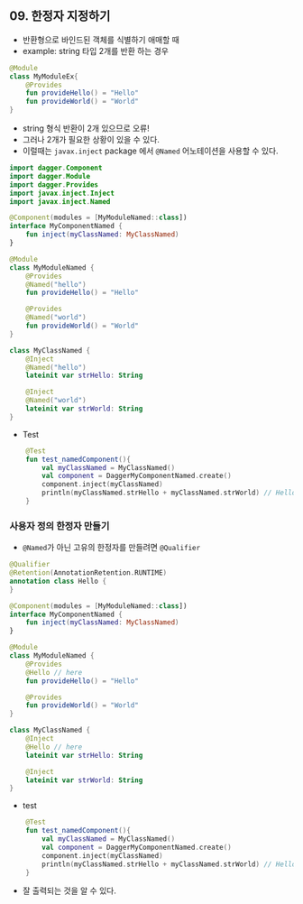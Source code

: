 ## 09. 한정자 지정하기

- 반환형으로 바인드된 객체를 식별하기 애매할 때
- example: string 타입 2개를 반환 하는 경우

```kotlin
@Module
class MyModuleEx{
    @Provides
    fun provideHello() = "Hello"
    fun provideWorld() = "World"
}
```

- string 형식 반환이 2개 있으므로 오류!
- 그러나 2개가 필요한 상황이 있을 수 있다.
- 이럴때는 `javax.inject` package 에서 `@Named` 어노테이션을 사용할 수 있다.

```kotlin
import dagger.Component
import dagger.Module
import dagger.Provides
import javax.inject.Inject
import javax.inject.Named
```

```kotlin
@Component(modules = [MyModuleNamed::class])
interface MyComponentNamed {
    fun inject(myClassNamed: MyClassNamed)
}
```

```kotlin
@Module
class MyModuleNamed {
    @Provides
    @Named("hello")
    fun provideHello() = "Hello"

    @Provides
    @Named("world")
    fun provideWorld() = "World"
}
```

```kotlin
class MyClassNamed {
    @Inject
    @Named("hello")
    lateinit var strHello: String

    @Inject
    @Named("world")
    lateinit var strWorld: String
}
```

- Test

```kotlin
    @Test
    fun test_namedComponent(){
        val myClassNamed = MyClassNamed()
        val component = DaggerMyComponentNamed.create()
        component.inject(myClassNamed)
        println(myClassNamed.strHello + myClassNamed.strWorld) // HelloWorld
    }
```

### 사용자 정의 한정자 만들기

- `@Named`가 아닌 고유의 한정자를 만들려면 `@Qualifier`

```kotlin
@Qualifier
@Retention(AnnotationRetention.RUNTIME)
annotation class Hello {
}
```

```kotlin
@Component(modules = [MyModuleNamed::class])
interface MyComponentNamed {
    fun inject(myClassNamed: MyClassNamed)
}
```

```kotlin
@Module
class MyModuleNamed {
    @Provides
    @Hello // here 
    fun provideHello() = "Hello"

    @Provides
    fun provideWorld() = "World"
}
```

```kotlin
class MyClassNamed {
    @Inject
    @Hello // here
    lateinit var strHello: String

    @Inject
    lateinit var strWorld: String
}
```

- test

```kotlin
    @Test
    fun test_namedComponent(){
        val myClassNamed = MyClassNamed()
        val component = DaggerMyComponentNamed.create()
        component.inject(myClassNamed)
        println(myClassNamed.strHello + myClassNamed.strWorld) // HelloWorld
    }
```

- 잘 출력되는 것을 알 수 있다.